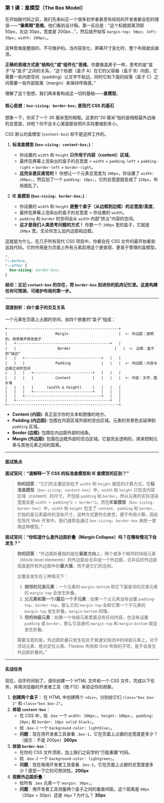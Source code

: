 ### **第 1 课：盒模型（The Box Model）**

​	在开始敲代码之前，我们先来纠正一个很多初学者甚至有经验的开发者都会犯的错误——**“像素眼”思维**。他们看到设计稿，第一反应是：“这个标题距离顶部 50px，左边 30px，宽度是 200px...”，然后就开始写 `margin-top: 50px; left: 30px; width: 200px;`。

​	这种思维是脆弱的、不可维护的。当内容变化、屏幕尺寸变化时，整个布局就会崩溃。

**正确的思维方式是“结构化”或“组件化”思维**。你要像盖房子一样，思考的是“盒子”与“盒子”之间的关系。“这个标题（盒子 A）在它的父容器（盒子 B）内部，它需要一些内部空间（padding）让文字不贴边，同时它和下面的段落（盒子 C）之间需要一些外部距离（margin）来保持呼吸感。”

理解了这个思想，我们再来看构成这一切的基础——**盒模型**。

#### **核心思想：`box-sizing: border-box;` 是现代 CSS 的基石**

想象一下，你买了一个 30 厘米宽的相框。这里的“30 厘米”指的是相框最外边缘的总宽度，对吧？你不会关心里面那张照片实际要缩到多小。

CSS 默认的盒模型 (`content-box`) 却不是这样工作的。

1.  **标准盒模型 (`box-sizing: content-box;`)**：
    *   你设置的 `width` 和 `height` **只作用于内容（content）区域**。
    *   最终在屏幕上渲染出的盒子的总宽度 = `width` + `padding-left` + `padding-right` + `border-left` + `border-right`。
    *   **这完全是反直觉的！** 你想让一个元素总宽度为 `200px`，你设置了 `width: 200px;`，然后加了一个 `padding: 10px;`，它的总宽度就变成了 `220px`，布局就乱了。

2.  **IE 盒模型 (`box-sizing: border-box;`)**：
    *   你设置的 `width` 和 `height` **是整个盒子（从边框到边框）的总宽度/高度**。
    *   最终在屏幕上渲染出的盒子的总宽度 = 你设置的 `width`。
    *   `padding` 和 `border` 的空间会从 `width` 内部“挤占”内容的空间。
    *   **这才是我们人类思考问题的方式！** 你要一个 `200px` 宽的盒子，它就是 `200px` 宽，无论你怎么加内边距和边框。

这就是为什么，在几乎所有现代 CSS 项目中，你都会在 CSS 文件的最开始看到这段代码。它的作用是为页面上所有元素启用这个更直观、更易于管理的盒模型。

```css
*,
*::before,
*::after {
  box-sizing: border-box;
}
```

**结论：忘记 `content-box` 的存在，将 `border-box` 刻进你的肌肉记忆里。这是构建任何可预测、可维护布局的第一步。**

---

#### **深度剖析：四个盒子的交互关系**

一个元素在页面上占据的空间，由四个嵌套的“盒子”组成：

```
+---------------------------------------------------+
|                      Margin                       |  <- 外边距：透明的，用来推开其他盒子
|   +-------------------------------------------+   |
|   |                   Border                    |   |  <- 边框：盒子的“描边”
|   |   +-----------------------------------+   |   |
|   |   |              Padding              |   |   |  <- 内边距：内容与边框之间的空间
|   |   |   +---------------------------+   |   |   |
|   |   |   |          Content          |   |   |   |  <- 内容：文字、图片等
|   |   |   |      (width & height)     |   |   |   |
|   |   |   +---------------------------+   |   |   |
|   |   +-----------------------------------+   |   |
|   +-------------------------------------------+   |
+---------------------------------------------------+
```

*   **Content (内容)**: 真正显示你的文本和图像的地方。
*   **Padding (内边距)**: 包围在内容区域外部的空白区域。元素的背景色会延伸到 `padding` 区域。
*   **Border (边框)**: 包围在内边距外部的线条。
*   **Margin (外边距)**: 包围在边框外部的空白区域。它是完全透明的，用来控制元素与其他元素之间的距离。

---

#### **面试焦点**

**面试官问：“请解释一下 CSS 的标准盒模型和 IE 盒模型的区别？”**

> **你的回答**：“它们的主要区别在于 `width` 和 `height` 属性的计算方式。在**标准盒模型**（`box-sizing: content-box`）中，`width` 和 `height` 只包含内容区域（content）的尺寸，不包括 `padding` 和 `border`。所以元素的实际渲染宽度会是 `width + padding*2 + border*2`。而在**IE盒模型**（`box-sizing: border-box`）中，`width` 和 `height` 包含了 `content`、`padding` 和 `border`，它指的是元素最终的渲染尺寸。这种方式更符合直觉，便于布局计算，因此在现代 Web 开发中，我们通常会通过 `box-sizing: border-box` 来统一使用这种模型。”

**面试官问：“你知道什么是外边距折叠（Margin Collapse）吗？在哪些情况下会发生？”**

> **你的回答**：“外边距折叠指的是在**垂直方向**上，两个或多个相邻的块级元素（block-level elements）的外边距会合并成一个外边距，合并后的外边距高度是所有外边距中的**最大值**，而不是它们的总和。
>
> 主要会发生在三种情况下：
>
> 1.  **相邻的兄弟元素**：一个元素的 `margin-bottom` 和它下面紧邻的兄弟元素的 `margin-top` 会发生折叠。
> 2.  **父元素和第一个/最后一个子元素**：如果一个父元素没有设置 `padding-top`、`border-top`，那么它的 `margin-top` 会和它第一个子元素的 `margin-top` 发生折叠。`margin-bottom` 同理。
> 3.  **空的块级元素**：如果一个块级元素里面没有任何内容，也没有设置 `padding` 或 `border`，那么它自身的 `margin-top` 和 `margin-bottom` 就会发生折叠。
>
> 需要注意的是，外边距折叠只发生在处于普通文档流中的块级元素上，对于浮动元素、绝对定位元素、Flexbox 布局和 Grid 布局的子项，是不会发生外边距折叠的。”

---

#### **实战任务**

现在，动手时间到了。请你创建一个 HTML 文件和一个 CSS 文件，完成以下任务，并用浏览器的开发者工具（按 F12）来验证你的观察。

1.  **创建两个盒子**：
    在 HTML 中创建两个 `<div>`，分别给它们 `class="box box-1"` 和 `class="box box-2"`。
2.  **体验 `content-box`**：
    *   在 CSS 中，给 `.box` 一个 `width: 200px;`、`height: 100px;`、`padding: 20px;` 和 `border: 10px solid black;`。
    *   给 `.box-1` 一个 `background-color: lightblue;`。
    *   **问题**：现在用开发者工具查看 `.box-1`，它在页面上占据的总宽度是多少？（提示：不是 200px）**260px**
3.  **体验 `border-box`**：
    *   在你的 CSS 文件顶部，加上我们之前学的“万能重置”代码。
    *   给 `.box-2` 一个 `background-color: lightgreen;`。
    *   **问题**：现在再用开发者工具查看 `.box-2`，它在页面上占据的总宽度是多少？感受一下它的可预测性。**200px**
4.  **观察外边距折叠**：
    *   给所有 `.box` 元素一个 `margin: 30px;`。
    *   **问题**：用开发者工具测量两个盒子之间的垂直间距。这个距离是 `60px`（30px + 30px）还是 `30px`？为什么？ **30px**

